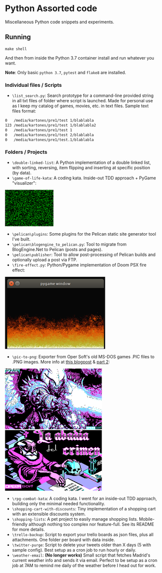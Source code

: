 Python Assorted code
====================

Miscellaneous Python code snippets and experiments.

## Running

```
make shell
```

And then from inside the Python 3.7 container install and run whatever you want.

**Note**: Only basic `python 3.7`, `pytest` and `flake8` are installed.


### Individual files / Scripts
* `\list_search.py`: Search prototype for a command-line provided string in all txt files of folder where script is launched. Made for personal use as I keep my catalog of games, movies, etc. in text files. Sample text files format:
```
0   /media/kartones/pre1/test 1/blablabla
123 /media/kartones/pre1/test 1/blablabla2
0   /media/kartones/pre1/test 1
0   /media/kartones/pre1/test 2/blablabla
0   /media/kartones/pre1/test.1/blablabla
```

### Folders / Projects
* `\double-linked-list`: A Python implementation of a double linked list, with sorting, reversing, item flipping and inserting at specific position (by data).
* `\game-of-life-kata`: A coding kata. Inside-out TDD approach + PyGame "visualizer":

![sample game of life run](game-of-life-kata/doc/python_game_of_life_sample.gif)
* `\pelican\plugins`: Some plugins for the Pelican static site generator tool I've built.
* `\pelican\blogengine_to_pelican.py`: Tool to migrate from BlogEngine.Net to Pelican (posts and pages).
* `\pelican\publisher`: Tool to allow post-processing of Pelican builds and optionally upload a post via FTP.
* `\fire-effect.py`: Python/Pygame implementation of Doom PSX fire effect:

![Doom PSX fire effect in pygame](doc/fire-effect.png)
* `\pic-to-png`: Exporter from Oper Soft's old MS-DOS games .PIC files to .PNG images. More info at [this blogpost](https://blog.kartones.net/post/opera-soft-pic-to-png-exporter/) & [part 2](https://blog.kartones.net/post/mutan-zone-sprite-exporter-wip/):

![Mutan Zone main screen](doc/pic_2_png_mutan_zone.png) ![Abadia del Crimen main screen](doc/pic_2_png_abadia_del_crimen.png)
* `\rpg-combat-kata`: A coding kata. I went for an inside-out TDD approach, building only the minimal needed functionality.
* `\shopping-cart-with-discounts`: Tiny implementation of a shopping cart with an extensible discounts system.
* `\shopping-lists`: A pet project to easily manage shopping lists. Mobile-friendly although nothing too complex nor feature-full. See its README for more details.
* `\trello-backup`: Script to export your trello boards as json files, plus all attachments. One folder per board with data inside.
* `\twitter-purge`: Script to delete your tweets older than X days (5 with sample config). Best setup as a cron job to run hourly or daily.
* `\weather-email`: **(No longer works)** Small script that fetches Madrid's current weather info and sends it via email. Perfect to be setup as a cron job at 7AM to remind me daily of the weather before I head out for work.
